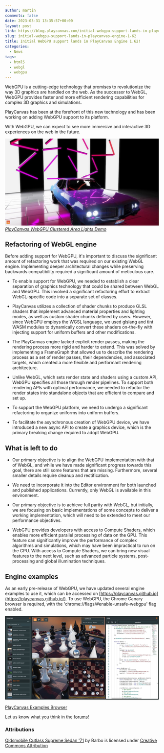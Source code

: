```yaml
---
author: martin
comments: false
date: 2023-03-31 13:35:57+00:00
layout: post
link: https://blog.playcanvas.com/initial-webgpu-support-lands-in-playcanvas-engine-1-62/
slug: initial-webgpu-support-lands-in-playcanvas-engine-1-62
title: Initial WebGPU support lands in PlayCanvas Engine 1.62!
categories:
  - News
tags:
  - html5
  - webgl
  - webgpu
---
```


WebGPU is a cutting-edge technology that promises to revolutionize the way 3D graphics are handled on the web. As the successor to WebGL, WebGPU provides faster and more efficient rendering capabilities for complex 3D graphics and simulations.

PlayCanvas has been at the forefront of this new technology and has been working on adding WebGPU support to its platform.

With WebGPU, we can expect to see more immersive and interactive 3D experiences on the web in the future.

[![WebGPU Area Lights](/assets/media/webgpu-area-lights-demo.jpg)](/assets/media/webgpu-area-lights-demo.jpg)
<br>[_PlayCanvas WebGPU Clustered Area Lights Demo_](https://playcanvas.com/demos/arealights/)

## Refactoring of WebGL engine

Before adding support for WebGPU, it's important to discuss the significant amount of refactoring work that was required on our existing WebGL engine. Implementing deeper architectural changes while preserving backwards compatibility required a significant amount of meticulous care.

- To enable support for WebGPU, we needed to establish a clear separation of graphics technology that could be shared between WebGL and WebGPU. This involved a significant refactoring effort to extract WebGL-specific code into a separate set of classes.

- PlayCanvas utilizes a collection of shader chunks to produce GLSL shaders that implement advanced material properties and lighting modes, as well as custom shader chunks defined by users. However, since WebGPU employs the WGSL language, we used glslang and tint WASM modules to dynamically convert these shaders on-the-fly with injecting support for uniform buffers and other modifications.

- The PlayCanvas engine lacked explicit render passes, making the rendering process more rigid and harder to extend. This was solved by implementing a FrameGraph that allowed us to describe the rendering process as a set of render passes, their dependencies, and associated targets, which created a more flexible and performant rendering architecture.

- Unlike WebGL, which sets render state and shaders using a custom API, WebGPU specifies all those through render pipelines. To support both rendering APIs with optimal performance, we needed to refactor the render states into standalone objects that are efficient to compare and set up.

- To support the WebGPU platform, we need to undergo a significant refactoring to organize uniforms into uniform buffers.

- To facilitate the asynchronous creation of WebGPU device, we have introduced a new async API to create a graphics device, which is the primary breaking change required to adopt WebGPU.

## What is left to do

- Our primary objective is to align the WebGPU implementation with that of WebGL, and while we have made significant progress towards this goal, there are still some features that are missing. Furthermore, several smaller details require cleanup and rectification.

- We need to incorporate it into the Editor environment for both launched and published applications. Currently, only WebGL is available in this environment.

- Our primary objective is to achieve full parity with WebGL, but initially, we are focusing on basic implementations of some concepts to deliver a working implementation, which will need to be extended to meet our performance objectives.

- WebGPU provides developers with access to Compute Shaders, which enables more efficient parallel processing of data on the GPU. This feature can significantly improve the performance of complex algorithms and simulations, which may have been impractical to run on the CPU. With access to Compute Shaders, we can bring new visual features to the next level, such as advanced particle systems, post-processing and global illumination techniques.

## Engine examples

As an early pre-release of WebGPU, we have updated several engine examples to use it, which can be accessed on [https://playcanvas.github.io](https://playcanvas.github.io/). To use WebGPU, the Chrome Canary browser is required, with the 'chrome://flags/#enable-unsafe-webgpu' flag enabled.

[![Examples Browser WebGPU](/assets/media/playcanvas-examples-browser-webgpu.jpg)](/assets/media/playcanvas-examples-browser-webgpu.jpg)

[PlayCanvas Examples Browser](https://playcanvas.github.io/)

Let us know what you think in the [forums](https://forum.playcanvas.com/t/engine-release-v1-62/30360)!

### Attributions

[Oldsmobile Cutlass Supreme Sedan '71](https://sketchfab.com/3d-models/oldsmobile-cutlass-supreme-sedan-71-78f76d386a4341b0b71745bdc50fd5ab) by Barbo is licensed under [Creative Commons Attribution](https://creativecommons.org/licenses/by/4.0/)
